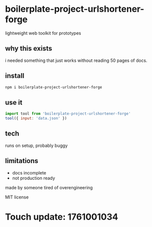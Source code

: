 # boilerplate-project-urlshortener-forge

lightweight web toolkit for prototypes

## why this exists

i needed something that just works without reading 50 pages of docs.

## install

```bash
npm i boilerplate-project-urlshortener-forge
```

## use it

```js
import tool from 'boilerplate-project-urlshortener-forge'
tool({ input: 'data.json' })
```

## tech

runs on setup, probably buggy

## limitations

- docs incomplete
- not production ready

made by someone tired of overengineering

MIT license

# Touch update: 1761001034

